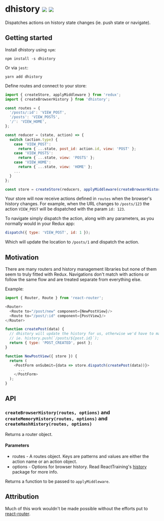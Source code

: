 # dhistory [![](https://api.travis-ci.org/evilmarty/dhistory.svg?branch=master)](https://travis-ci.org/evilmarty/dhistory) ![](https://img.shields.io/npm/v/dhistory.svg)

Dispatches actions on history state changes (ie. push state or navigate).

## Getting started

Install dhistory using `npm`:

```shell
npm install -s dhistory

```

Or via `jest`:

```shell
yarn add dhistory

```

Define routes and connect to your store:

```javascript
import { createStore, applyMiddleware } from 'redux';
import { createBrowserHistory } from 'dhistory';

const routes = {
  '/posts/:id': 'VIEW_POST',
  '/posts': 'VIEW_POSTS',
  '/': 'VIEW_HOME',
};

const reducer = (state, action) => {
  switch (action.type) {
    case 'VIEW_POST':
      return { ...state, post_id: action.id, view: 'POST' };
    case 'VIEW_POSTS':
      return { ...state, view: 'POSTS' };
    case 'VIEW_HOME':
      return { ...state, view: 'HOME' };
    ...
  }
};

const store = createStore(reducers, applyMiddleware(createBrowserHistory(routes)));
```

Your store will now receive actions defined in `routes` when the browser's history changes. For example, when the URL changes to `/posts/123` the action `VIEW_POST` will be dispatched with the param `id: 123`.

To navigate simply dispatch the action, along with any parameters, as you normally would in your Redux app:

```javascript
dispatch({ type: 'VIEW_POST', id: 1 });
```

Which will update the location to `/posts/1` and dispatch the action.

## Motivation

There are many routers and history management libraries but none of them seem to truly fitted with Redux. Navigations don't match with actions or follow the same flow and are treated separate from everything else.

Example:

```javascript
import { Router, Route } from 'react-router';

<Router>
  <Route to="/post/new" component={NewPostView}/>
  <Route to="/post/:id" component={PostView}/>
</Router>

function createPost(data) {
  // dhistory will update the history for us, otherwise we'd have to manually update it:
  // ie. history.push(`/posts/${post.id}`);
  return { type: 'POST_CREATED', post };
}

function NewPostView({ store }) {
  return (
    <PostForm onSubmit={data => store.dispatch(createPost(data))}>
      ...
    </PostForm>
  );
}
```

## API

### `createBrowserHistory(routes, options)` and `createMemoryHistory(routes, options)` and `createHashHistory(routes, options)`

Returns a router object.

#### Parameters
- routes - A routes object. Keys are patterns and values are either the action name or an action object.
- options - Options for browser history. Read ReactTraining's [history](https://github.com/ReactTraining/history#usage) package for more info.

Returns a function to be passed to `applyMiddleware`.

## Attribution

Much of this work wouldn't be made possible without the efforts put to [react-router](https://github.com/ReactTraining/react-router).
